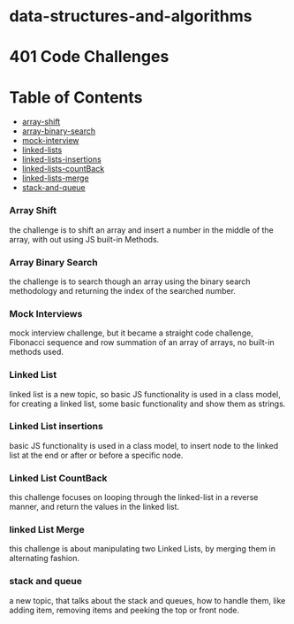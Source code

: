 # data-structures-and-algorithms

# 401 Code Challenges 

Table of Contents
=================

  * [array-shift](https://github.com/401-advanced-javascript-AhmadK/data-structures-and-algorithms/pull/1)
  * [array-binary-search](https://github.com/401-advanced-javascript-AhmadK/data-structures-and-algorithms/pull/2)
  * [mock-interview](https://github.com/401-advanced-javascript-AhmadK/data-structures-and-algorithms/pull/3)
  * [linked-lists](https://github.com/401-advanced-javascript-AhmadK/data-structures-and-algorithms/pull/4)
  * [linked-lists-insertions](https://github.com/401-advanced-javascript-AhmadK/data-structures-and-algorithms/pull/5)
  * [linked-lists-countBack](https://github.com/401-advanced-javascript-AhmadK/data-structures-and-algorithms/pull/6)
  * [linked-lists-merge](https://github.com/401-advanced-javascript-AhmadK/data-structures-and-algorithms/pull/7)
  * [stack-and-queue](https://github.com/401-advanced-javascript-AhmadK/data-structures-and-algorithms/pull/8)






### Array Shift
 the challenge is to shift an array and insert a number in the middle of the array, with out using JS built-in Methods. 

### Array Binary Search 
 the challenge is to search though an array using the binary search methodology and returning the index of the searched number.

 ### Mock Interviews 
 mock interview challenge, but it became a straight code challenge, Fibonacci sequence and row summation of an array of arrays, no built-in methods used.

 ### Linked List 
 linked list is a new topic, so basic JS functionality is used in a class model, for creating a linked list, some basic functionality and show them as strings. 

 ### Linked List insertions 
 basic JS functionality is used in a class model, to insert node to the linked list at the end or after or before a specific node.

 ### Linked List CountBack
 this challenge focuses on looping through the linked-list in a reverse manner, and return the values in the linked list. 

 ### linked List Merge
 this challenge is about manipulating two Linked Lists, by merging them in alternating fashion.

 ### stack and queue 
 a new topic, that talks about the stack and queues, how to handle them, like adding item, removing items and peeking the top or front node.